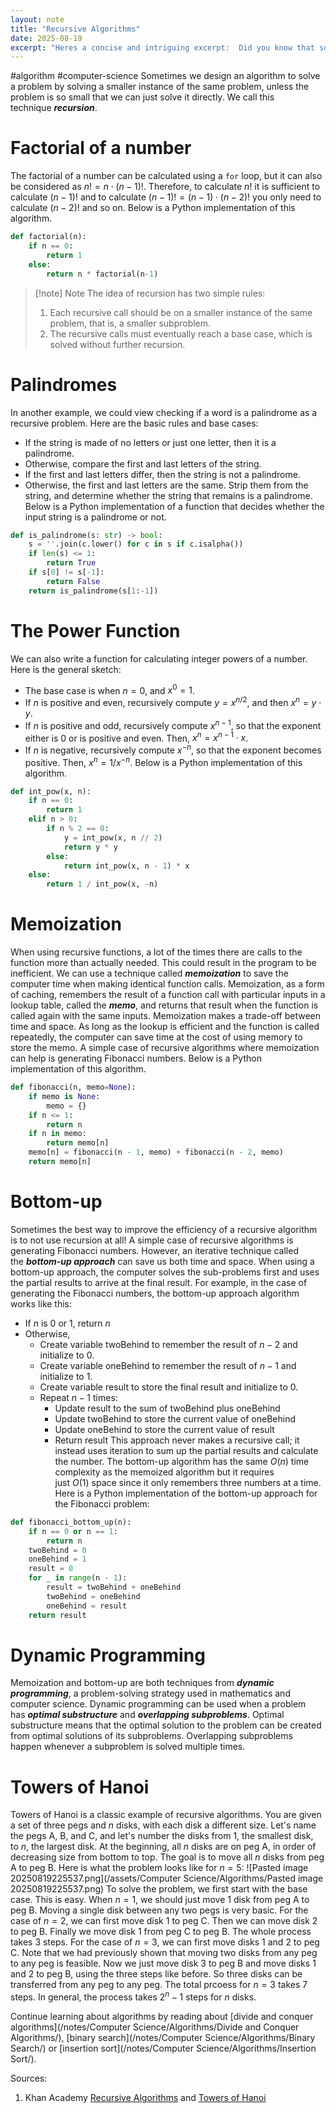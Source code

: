 ```yaml
---
layout: note
title: "Recursive Algorithms"
date: 2025-08-19
excerpt: "Heres a concise and intriguing excerpt:  Did you know that some algorithms can solve problems by solving smaller instances of the same problem, a technique called recursion? This mind-bending approach can be used to calculate factorials, ch"
---
```


#algorithm #computer-science 
Sometimes we design an algorithm to solve a problem by solving a smaller instance of the same problem, unless the problem is so small that we can just solve it directly. We call this technique _**recursion**_.
# Factorial of a number
The factorial of a number can be calculated using a `for` loop, but it can also be considered as $n!  = n \cdot (n - 1)!$. Therefore, to calculate $n!$ it is sufficient to calculate $(n - 1)!$ and to calculate $(n - 1)! = (n - 1) \cdot (n - 2)!$ you only need to calculate $(n - 2)!$ and so on. Below is a Python implementation of this algorithm.
```python fold title:factorial
def factorial(n):
    if n == 0:
        return 1
    else:
        return n * factorial(n-1)
```

>[!note] Note
>The idea of recursion has two simple rules:
>1. Each recursive call should be on a smaller instance of the same problem, that is, a smaller subproblem.
>2. The recursive calls must eventually reach a base case, which is solved without further recursion.

# Palindromes
In another example, we could view checking if a word is a palindrome as a recursive problem. Here are the basic rules and base cases:
- If the string is made of no letters or just one letter, then it is a palindrome.
- Otherwise, compare the first and last letters of the string.
- If the first and last letters differ, then the string is not a palindrome.
- Otherwise, the first and last letters are the same. Strip them from the string, and determine whether the string that remains is a palindrome.
Below is a Python implementation of a function that decides whether the input string is a palindrome or not.
```python fold title:palindrome
def is_palindrome(s: str) -> bool:
    s = ''.join(c.lower() for c in s if c.isalpha())
    if len(s) <= 1:
        return True
    if s[0] != s[-1]:
        return False
    return is_palindrome(s[1:-1])
```

# The Power Function
We can also write a function for calculating integer powers of a number. Here is the general sketch:
- The base case is when $n = 0$, and $x^0 = 1$.
- If $n$ is positive and even, recursively compute $y = x^{n/2}$, and then $x^n = y \cdot y$.
- If $n$ is positive and odd, recursively compute $x^{n-1}$, so that the exponent either is 0 or is positive and even. Then, $x^n = x^{n-1} \cdot x$.
- If $n$ is negative, recursively compute $x^{-n}$, so that the exponent becomes positive. Then, $x^n = 1 / x^{-n}$.
Below is a Python implementation of this algorithm.
```python fold title:'power function'
def int_pow(x, n):
    if n == 0:
        return 1
    elif n > 0:
        if n % 2 == 0:
            y = int_pow(x, n // 2)
            return y * y
        else:
            return int_pow(x, n - 1) * x
    else:
        return 1 / int_pow(x, -n)
```

# Memoization
When using recursive functions, a lot of the times there are calls to the function more than actually needed. This could result in the program to be inefficient. We can use a technique called _**memoization**_ to save the computer time when making identical function calls. Memoization, as a form of caching, remembers the result of a function call with particular inputs in a lookup table, called the _**memo**_, and returns that result when the function is called again with the same inputs. Memoization makes a trade-off between time and space. As long as the lookup is efficient and the function is called repeatedly, the computer can save time at the cost of using memory to store the memo.
A simple case of recursive algorithms where memoization can help is generating Fibonacci numbers. Below is a Python implementation of this algorithm.
```python fold title:"Fibonacci with memoization"
def fibonacci(n, memo=None):
    if memo is None:
        memo = {}
    if n <= 1:
        return n
    if n in memo:
        return memo[n]
    memo[n] = fibonacci(n - 1, memo) + fibonacci(n - 2, memo)
    return memo[n]
```

# Bottom-up
Sometimes the best way to improve the efficiency of a recursive algorithm is to not use recursion at all!
A simple case of recursive algorithms is generating Fibonacci numbers. However, an iterative technique called the _**bottom-up approach**_ can save us both time and space. When using a bottom-up approach, the computer solves the sub-problems first and uses the partial results to arrive at the final result. 
For example, in the case of generating the Fibonacci numbers, the bottom-up approach algorithm works like this:
- If $n$ is 0 or 1, return $n$
- Otherwise,
    - Create variable $\text{twoBehind}$ to remember the result of $n - 2$ and initialize to $0$.
    - Create variable $\text{oneBehind}$ to remember the result of $n - 1$ and initialize to $1$.
    - Create variable $\text{result}$ to store the final result and initialize to $0$.
    - Repeat $n - 1$ times:
        - Update $\text{result}$ to the sum of $\text{twoBehind}$ plus $\text{oneBehind}$
        - Update $\text{twoBehind}$ to store the current value of $\text{oneBehind}$
        - Update $\text{oneBehind}$ to store the current value of $\text{result}$
        - Return $\text{result}$
This approach never makes a recursive call; it instead uses iteration to sum up the partial results and calculate the number. The bottom-up algorithm has the same $O(n)$ time complexity as the memoized algorithm but it requires just $O(1)$ space since it only remembers three numbers at a time.
Here is a Python implementation of the bottom-up approach for the Fibonacci problem:
```python fold title:'Fibonacci bottom-up'
def fibonacci_bottom_up(n):
    if n == 0 or n == 1:
        return n
    twoBehind = 0
    oneBehind = 1
    result = 0
    for _ in range(n - 1):
        result = twoBehind + oneBehind
        twoBehind = oneBehind
        oneBehind = result
    return result
```

# Dynamic Programming
Memoization and bottom-up are both techniques from _**dynamic programming**_, a problem-solving strategy used in mathematics and computer science.
Dynamic programming can be used when a problem has _**optimal substructure**_ and _**overlapping subproblems**_. Optimal substructure means that the optimal solution to the problem can be created from optimal solutions of its subproblems. Overlapping subproblems happen whenever a subproblem is solved multiple times.

# Towers of Hanoi
Towers of Hanoi is a classic example of recursive algorithms.
You are given a set of three pegs and $n$ disks, with each disk a different size. Let's name the pegs A, B, and C, and let's number the disks from $1$, the smallest disk, to $n$, the largest disk. At the beginning, all $n$ disks are on peg A, in order of decreasing size from bottom to top. The goal is to move all $n$ disks from peg A to peg B. Here is what the problem looks like for $n = 5$:
![Pasted image 20250819225537.png](/assets/Computer Science/Algorithms/Pasted image 20250819225537.png)
To solve the problem, we first start with the base case. This is easy. When $n = 1$, we should just move $1$ disk from peg A to peg B. Moving a single disk between any two pegs is very basic. For the case of $n = 2$, we can first move disk $1$ to peg C. Then we can move disk $2$ to peg B. Finally we move disk $1$ from peg C to peg B. The whole process takes $3$ steps.
For the case of $n = 3$, we can first move disks $1$ and $2$ to peg C. Note that we had previously shown that moving two disks from any peg to any peg is feasible. Now we just move disk $3$ to peg B and move disks $1$ and $2$ to peg B, using the three steps like before. So three disks can be transferred from any peg to any peg. The total prcoess for $n = 3$ takes $7$  steps. 
In general, the process takes $2^n - 1$ steps for $n$ disks.

Continue learning about algorithms by reading about [divide and conquer algorithms](/notes/Computer Science/Algorithms/Divide and Conquer Algorithms/), [binary search](/notes/Computer Science/Algorithms/Binary Search/) or [insertion sort](/notes/Computer Science/Algorithms/Insertion Sort/). 

Sources:
1. Khan Academy [Recursive Algorithms](https://www.khanacademy.org/computing/computer-science/algorithms/recursive-algorithms/a/recursion) and [Towers of Hanoi](https://www.khanacademy.org/computing/computer-science/algorithms/towers-of-hanoi/a/towers-of-hanoi)